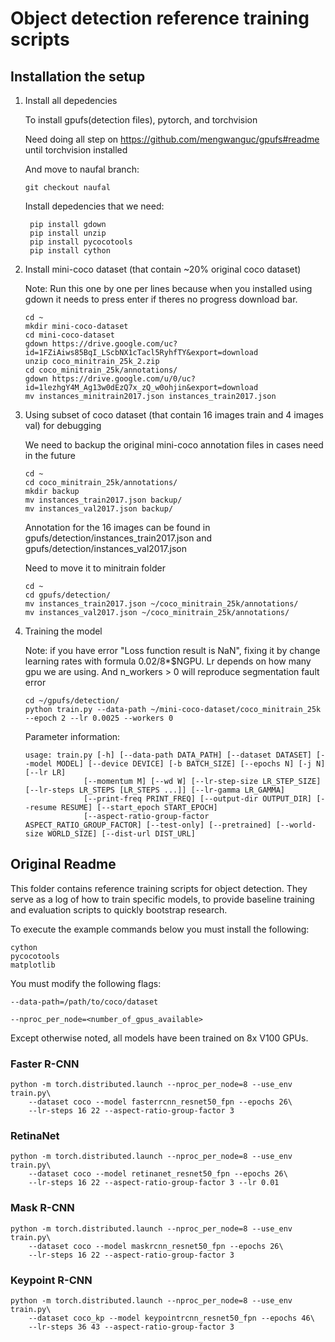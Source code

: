 # Object detection reference training scripts

## Installation the setup

1. Install all depedencies

   To install gpufs(detection files), pytorch, and torchvision
    
   Need doing all step on https://github.com/mengwanguc/gpufs#readme until torchvision installed

   And move to naufal branch:
   ```
   git checkout naufal
   ```

   Install depedencies that we need:
   ```
    pip install gdown
    pip install unzip
    pip install pycocotools
    pip install cython
   ```

3. Install mini-coco dataset (that contain ~20% original coco dataset)

   Note: Run this one by one per lines because when you installed using gdown it needs to press enter if theres no progress download bar.
   
   ```
   cd ~
   mkdir mini-coco-dataset
   cd mini-coco-dataset
   gdown https://drive.google.com/uc?id=1FZiAiws85BqI_LScbNX1cTacl5RyhfTY&export=download
   unzip coco_minitrain_25k_2.zip
   cd coco_minitrain_25k/annotations/
   gdown https://drive.google.com/u/0/uc?id=1lezhgY4M_Ag13w0dEzQ7x_zQ_w0ohjin&export=download
   mv instances_minitrain2017.json instances_train2017.json
   ```
   
4. Using subset of coco dataset (that contain 16 images train and 4 images val) for debugging

   We need to backup the original mini-coco annotation files in cases need in the future

   ```
   cd ~
   cd coco_minitrain_25k/annotations/
   mkdir backup
   mv instances_train2017.json backup/
   mv instances_val2017.json backup/
   ```

   Annotation for the 16 images can be found in gpufs/detection/instances_train2017.json and gpufs/detection/instances_val2017.json

   Need to move it to minitrain folder
   ```
   cd ~
   cd gpufs/detection/
   mv instances_train2017.json ~/coco_minitrain_25k/annotations/
   mv instances_val2017.json ~/coco_minitrain_25k/annotations/  
   ```
   
5. Training the model

   Note: if you have error "Loss function result is NaN", fixing it by change learning rates with formula  0.02/8*$NGPU. Lr depends on how many gpu we are using. And n_workers > 0 will reproduce segmentation fault error
   ```
   cd ~/gpufs/detection/
   python train.py --data-path ~/mini-coco-dataset/coco_minitrain_25k --epoch 2 --lr 0.0025 --workers 0
   ```

   Parameter information:
   ```
   usage: train.py [-h] [--data-path DATA_PATH] [--dataset DATASET] [--model MODEL] [--device DEVICE] [-b BATCH_SIZE] [--epochs N] [-j N] [--lr LR]
                [--momentum M] [--wd W] [--lr-step-size LR_STEP_SIZE] [--lr-steps LR_STEPS [LR_STEPS ...]] [--lr-gamma LR_GAMMA]
                [--print-freq PRINT_FREQ] [--output-dir OUTPUT_DIR] [--resume RESUME] [--start_epoch START_EPOCH]
                [--aspect-ratio-group-factor ASPECT_RATIO_GROUP_FACTOR] [--test-only] [--pretrained] [--world-size WORLD_SIZE] [--dist-url DIST_URL]
   ```

## Original Readme

This folder contains reference training scripts for object detection.
They serve as a log of how to train specific models, to provide baseline
training and evaluation scripts to quickly bootstrap research.

To execute the example commands below you must install the following:

```
cython
pycocotools
matplotlib
```

You must modify the following flags:

`--data-path=/path/to/coco/dataset`

`--nproc_per_node=<number_of_gpus_available>`

Except otherwise noted, all models have been trained on 8x V100 GPUs. 

### Faster R-CNN
```
python -m torch.distributed.launch --nproc_per_node=8 --use_env train.py\
    --dataset coco --model fasterrcnn_resnet50_fpn --epochs 26\
    --lr-steps 16 22 --aspect-ratio-group-factor 3
```

### RetinaNet
```
python -m torch.distributed.launch --nproc_per_node=8 --use_env train.py\
    --dataset coco --model retinanet_resnet50_fpn --epochs 26\
    --lr-steps 16 22 --aspect-ratio-group-factor 3 --lr 0.01
```


### Mask R-CNN
```
python -m torch.distributed.launch --nproc_per_node=8 --use_env train.py\
    --dataset coco --model maskrcnn_resnet50_fpn --epochs 26\
    --lr-steps 16 22 --aspect-ratio-group-factor 3
```


### Keypoint R-CNN
```
python -m torch.distributed.launch --nproc_per_node=8 --use_env train.py\
    --dataset coco_kp --model keypointrcnn_resnet50_fpn --epochs 46\
    --lr-steps 36 43 --aspect-ratio-group-factor 3
```

